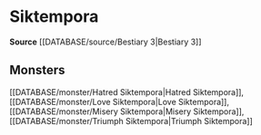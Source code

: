 ﻿---
id: '372'
name: Siktempora
rarity: Common
source: '[[DATABASE/source/Bestiary 3|Bestiary 3]]'
trait:
- Siktempora
type: Trait

---
# Siktempora

**Source** [[DATABASE/source/Bestiary 3|Bestiary 3]]

## Monsters

[[DATABASE/monster/Hatred Siktempora|Hatred Siktempora]], [[DATABASE/monster/Love Siktempora|Love Siktempora]], [[DATABASE/monster/Misery Siktempora|Misery Siktempora]], [[DATABASE/monster/Triumph Siktempora|Triumph Siktempora]]